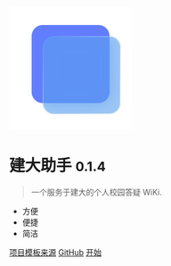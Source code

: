<!-- _coverpage.md -->

![logo](_media\icon.svg)

# 建大助手 <small>0.1.4</small>

> 一个服务于建大的个人校园答疑 WiKi.

- 方便
- 便捷
- 简洁

[项目模板来源](https://github.com/docsifyjs/docsify/)
[GitHub](https://github.com/CH4019/AjzuHelp)
[开始](#docsify)
